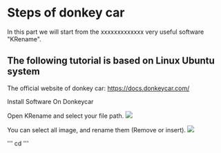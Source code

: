 ﻿# Steps of donkey car
In this part we will start from the xxxxxxxxxxxxx very useful software "KRename".

## The following tutorial is based on Linux Ubuntu system


The official website of donkey car:
https://docs.donkeycar.com/

Install Software On Donkeycar


Open KRename and select your file path.
![](https://img.onl/8wcNl0)

You can select all image, and rename them (Remove or insert).
![](https://img.onl/6HvqA)

''' cd '''
